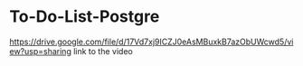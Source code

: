 # To-Do-List-Postgre
https://drive.google.com/file/d/17Vd7xj9ICZJ0eAsMBuxkB7azObUWcwd5/view?usp=sharing
link to the video
